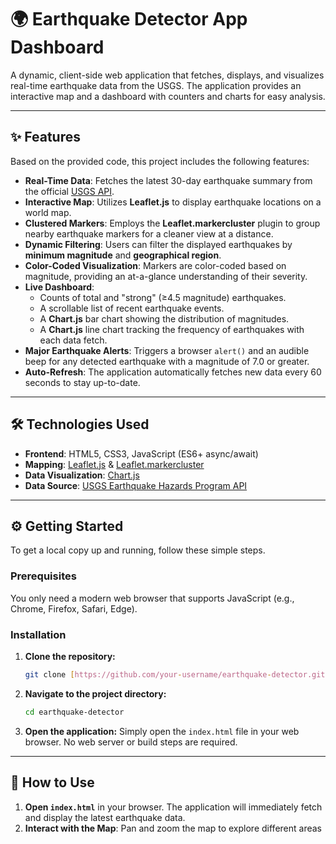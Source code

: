 # 🌍 Earthquake Detector App Dashboard

A dynamic, client-side web application that fetches, displays, and visualizes real-time earthquake data from the USGS. The application provides an interactive map and a dashboard with counters and charts for easy analysis.


---

## ✨ Features

Based on the provided code, this project includes the following features:

* **Real-Time Data**: Fetches the latest 30-day earthquake summary from the official [USGS API](https://earthquake.usgs.gov/earthquakes/feed/v1.0/summary/all_month.geojson).
* **Interactive Map**: Utilizes **Leaflet.js** to display earthquake locations on a world map.
* **Clustered Markers**: Employs the **Leaflet.markercluster** plugin to group nearby earthquake markers for a cleaner view at a distance.
* **Dynamic Filtering**: Users can filter the displayed earthquakes by **minimum magnitude** and **geographical region**.
* **Color-Coded Visualization**: Markers are color-coded based on magnitude, providing an at-a-glance understanding of their severity.
* **Live Dashboard**:
    * Counts of total and "strong" (≥4.5 magnitude) earthquakes.
    * A scrollable list of recent earthquake events.
    * A **Chart.js** bar chart showing the distribution of magnitudes.
    * A **Chart.js** line chart tracking the frequency of earthquakes with each data fetch.
* **Major Earthquake Alerts**: Triggers a browser `alert()` and an audible beep for any detected earthquake with a magnitude of 7.0 or greater.
* **Auto-Refresh**: The application automatically fetches new data every 60 seconds to stay up-to-date.

---

## 🛠️ Technologies Used

* **Frontend**: HTML5, CSS3, JavaScript (ES6+ async/await)
* **Mapping**: [Leaflet.js](https://leafletjs.com/) & [Leaflet.markercluster](https://github.com/Leaflet/Leaflet.markercluster)
* **Data Visualization**: [Chart.js](https://www.chartjs.org/)
* **Data Source**: [USGS Earthquake Hazards Program API](https://earthquake.usgs.gov/developers/)

---

## ⚙️ Getting Started

To get a local copy up and running, follow these simple steps.

### Prerequisites

You only need a modern web browser that supports JavaScript (e.g., Chrome, Firefox, Safari, Edge).

### Installation

1.  **Clone the repository:**
    ```sh
    git clone [https://github.com/your-username/earthquake-detector.git](https://github.com/your-username/earthquake-detector.git)
    ```
2.  **Navigate to the project directory:**
    ```sh
    cd earthquake-detector
    ```
3.  **Open the application:**
    Simply open the `index.html` file in your web browser. No web server or build steps are required.

---

## 📖 How to Use

1.  **Open `index.html`** in your browser. The application will immediately fetch and display the latest earthquake data.
2.  **Interact with the Map**: Pan and zoom the map to explore different areas
